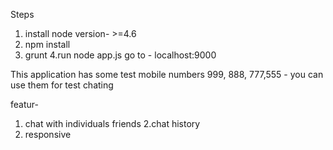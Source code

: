 Steps
1. install node version- >=4.6
2. npm install
3. grunt
4.run node app.js 
go to - localhost:9000

This application has some test mobile numbers 
999, 888, 777,555 - you can use them  for test chating

featur-
 1. chat with individuals friends
 2.chat history
 3. responsive
